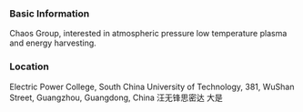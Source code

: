 ### Basic Information
Chaos Group, interested in atmospheric pressure low temperature plasma and energy harvesting.
### Location
Electric Power College, South China University of Technology, 381, WuShan Street, Guangzhou, Guangdong, China
汪无锋思密达
大是
